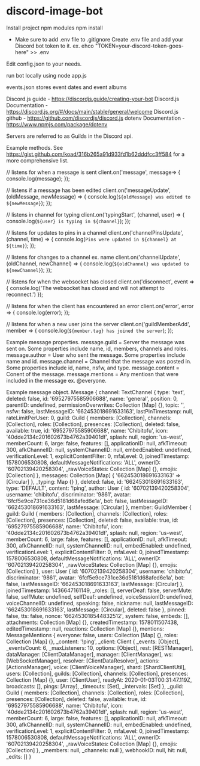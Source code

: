 # discord-image-bot
Install project npm modules
npm install

* Make sure to add .env file to .gitignore
Create .env file and add your Discord bot token to it.
ex. ehco "TOKEN=your-discord-token-goes-here" >> .env

Edit config.json to your needs.

run bot locally using
node app.js

events.json stores event dates and event albums

Discord.js guide - https://discordjs.guide/creating-your-bot
Discord.js Documentation - https://discord.js.org/#/docs/main/stable/general/welcome
Discord.js github - https://github.com/discordjs/discord.js
dotenv Documentation - https://www.npmjs.com/package/dotenv

Servers are referred to as Guilds in the Discord api.

Example methods.
See https://gist.github.com/koad/316b265a91d933fd1b62dddfcc3ff584 for a more comprehensive list.

// listens for when a message is sent
client.on('message', message=> {
    console.log(message);
});

// listens if a message has been edited
client.on('messageUpdate', (oldMessage, newMessage) => {
    console.log(`${oldMessage} was edited to ${newMessage}`);
});

// listens in channel for typing
client.on('typingStart', (channel, user) => {
    console.log(`${user} is typing in ${channel}`);
});

// listens for updates to pins in a channel
client.on('channelPinsUpdate', (channel, time) => {
    console.log(`Pins were updated in ${channel} at ${time}`);
});

// listens for changes to a channel ex. name
client.on('channelUpdate', (oldChannel, newChannel) => {
    console.log(`${oldChannel} was updated to ${newChannel}`);
});

// listens for when the websocket has closed
client.on('disconnect', event => {
    console.log('The websocket has closed and will not attempt to reconnect.')
});

// listens for when the client has encountered an error
client.on('error', error => {
    console.log(error);
});

// listens for when a new user joins the server
client.on('guildMemberAdd', member => {
    console.log(`${member.tag} has joined the server`);
});

Example message properties.
message.guild = Server the message was sent on. Some properties include name, id, members, channels and roles.
message.author = User who sent the message. Some properties include name and id.
message.channel = Channel that the message was posted in. Some properties include id, name, nsfw, and type.
message.content = Conent of the message.
message.mentions = Any mentiosn that were included in the message ex. @everyone.

Example message object.
Message {
  channel:
   TextChannel {
     type: 'text',
     deleted: false,
     id: '69527975585906688',
     name: 'general',
     position: 0,
     parentID: undefined,
     permissionOverwrites: Collection [Map] {},
     topic: '',
     nsfw: false,
     lastMessageID: '662453018691633163',
     lastPinTimestamp: null,
     rateLimitPerUser: 0,
     guild:
      Guild {
        members: [Collection],
        channels: [Collection],
        roles: [Collection],
        presences: [Collection],
        deleted: false,
        available: true,
        id: '69527975585906688',
        name: 'Chibitofu',
        icon: '40dde2134c201602673b4762a39401df',
        splash: null,
        region: 'us-west',
        memberCount: 6,
        large: false,
        features: [],
        applicationID: null,
        afkTimeout: 300,
        afkChannelID: null,
        systemChannelID: null,
        embedEnabled: undefined,
        verificationLevel: 1,
        explicitContentFilter: 0,
        mfaLevel: 0,
        joinedTimestamp: 1578006530808,
        defaultMessageNotifications: 'ALL',
        ownerID: '60702139420258304',
        _rawVoiceStates: Collection [Map] {},
        emojis: [Collection] },
     messages: Collection [Map] { '662453018691633163' => [Circular] },
     _typing: Map {} },
  deleted: false,
  id: '662453018691633163',
  type: 'DEFAULT',
  content: '!ping',
  author:
   User {
     id: '60702139420258304',
     username: 'chibitofu',
     discriminator: '9861',
     avatar: '6fcf5e9ce731ce36d5181d68afed6e1a',
     bot: false,
     lastMessageID: '662453018691633163',
     lastMessage: [Circular] },
  member:
   GuildMember {
     guild:
      Guild {
        members: [Collection],
        channels: [Collection],
        roles: [Collection],
        presences: [Collection],
        deleted: false,
        available: true,
        id: '69527975585906688',
        name: 'Chibitofu',
        icon: '40dde2134c201602673b4762a39401df',
        splash: null,
        region: 'us-west',
        memberCount: 6,
        large: false,
        features: [],
        applicationID: null,
        afkTimeout: 300,
        afkChannelID: null,
        systemChannelID: null,
        embedEnabled: undefined,
        verificationLevel: 1,
        explicitContentFilter: 0,
        mfaLevel: 0,
        joinedTimestamp: 1578006530808,
        defaultMessageNotifications: 'ALL',
        ownerID: '60702139420258304',
        _rawVoiceStates: Collection [Map] {},
        emojis: [Collection] },
     user:
      User {
        id: '60702139420258304',
        username: 'chibitofu',
        discriminator: '9861',
        avatar: '6fcf5e9ce731ce36d5181d68afed6e1a',
        bot: false,
        lastMessageID: '662453018691633163',
        lastMessage: [Circular] },
     joinedTimestamp: 1436647161149,
     _roles: [],
     serverDeaf: false,
     serverMute: false,
     selfMute: undefined,
     selfDeaf: undefined,
     voiceSessionID: undefined,
     voiceChannelID: undefined,
     speaking: false,
     nickname: null,
     lastMessageID: '662453018691633163',
     lastMessage: [Circular],
     deleted: false },
  pinned: false,
  tts: false,
  nonce: '662453018544832512',
  system: false,
  embeds: [],
  attachments: Collection [Map] {},
  createdTimestamp: 1578011507438,
  editedTimestamp: null,
  reactions: Collection [Map] {},
  mentions:
   MessageMentions {
     everyone: false,
     users: Collection [Map] {},
     roles: Collection [Map] {},
     _content: '!ping',
     _client:
      Client {
        _events: [Object],
        _eventsCount: 6,
        _maxListeners: 10,
        options: [Object],
        rest: [RESTManager],
        dataManager: [ClientDataManager],
        manager: [ClientManager],
        ws: [WebSocketManager],
        resolver: [ClientDataResolver],
        actions: [ActionsManager],
        voice: [ClientVoiceManager],
        shard: [ShardClientUtil],
        users: [Collection],
        guilds: [Collection],
        channels: [Collection],
        presences: Collection [Map] {},
        user: [ClientUser],
        readyAt: 2020-01-03T00:31:47.119Z,
        broadcasts: [],
        pings: [Array],
        _timeouts: [Set],
        _intervals: [Set] },
     _guild:
      Guild {
        members: [Collection],
        channels: [Collection],
        roles: [Collection],
        presences: [Collection],
        deleted: false,
        available: true,
        id: '69527975585906688',
        name: 'Chibitofu',
        icon: '40dde2134c201602673b4762a39401df',
        splash: null,
        region: 'us-west',
        memberCount: 6,
        large: false,
        features: [],
        applicationID: null,
        afkTimeout: 300,
        afkChannelID: null,
        systemChannelID: null,
        embedEnabled: undefined,
        verificationLevel: 1,
        explicitContentFilter: 0,
        mfaLevel: 0,
        joinedTimestamp: 1578006530808,
        defaultMessageNotifications: 'ALL',
        ownerID: '60702139420258304',
        _rawVoiceStates: Collection [Map] {},
        emojis: [Collection] },
     _members: null,
     _channels: null },
  webhookID: null,
  hit: null,
  _edits: [] }